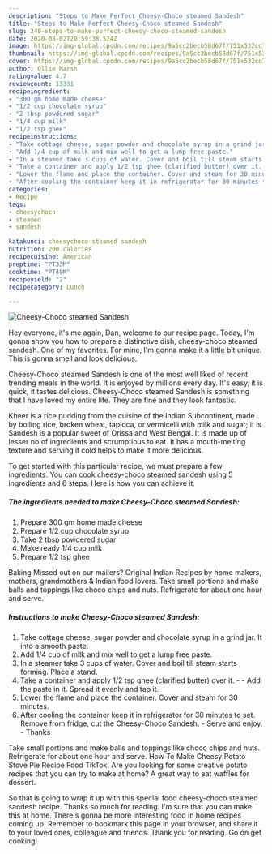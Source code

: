 ```yaml
---
description: "Steps to Make Perfect Cheesy-Choco steamed Sandesh"
title: "Steps to Make Perfect Cheesy-Choco steamed Sandesh"
slug: 240-steps-to-make-perfect-cheesy-choco-steamed-sandesh
date: 2020-08-02T20:59:38.524Z
image: https://img-global.cpcdn.com/recipes/9a5cc2becb58d67f/751x532cq70/cheesy-choco-steamed-sandesh-recipe-main-photo.jpg
thumbnail: https://img-global.cpcdn.com/recipes/9a5cc2becb58d67f/751x532cq70/cheesy-choco-steamed-sandesh-recipe-main-photo.jpg
cover: https://img-global.cpcdn.com/recipes/9a5cc2becb58d67f/751x532cq70/cheesy-choco-steamed-sandesh-recipe-main-photo.jpg
author: Ollie Marsh
ratingvalue: 4.7
reviewcount: 13331
recipeingredient:
- "300 gm home made cheese"
- "1/2 cup chocolate syrup"
- "2 tbsp powdered sugar"
- "1/4 cup milk"
- "1/2 tsp ghee"
recipeinstructions:
- "Take cottage cheese, sugar powder and chocolate syrup in a grind jar. It into a smooth paste."
- "Add 1/4 cup of milk and mix well to get a lump free paste."
- "In a steamer take 3 cups of water. Cover and boil till steam starts forming. Place a stand."
- "Take a container and apply 1/2 tsp ghee (clarified butter) over it.  Add the paste in it. Spread it evenly and tap it."
- "Lower the flame and place the container. Cover and steam for 30 minutes."
- "After cooling the container keep it in refrigerator for 30 minutes to set. Remove from fridge, cut the Cheesy-Choco Sandesh.  Serve and enjoy. Thanks"
categories:
- Recipe
tags:
- cheesychoco
- steamed
- sandesh

katakunci: cheesychoco steamed sandesh 
nutrition: 200 calories
recipecuisine: American
preptime: "PT33M"
cooktime: "PT49M"
recipeyield: "2"
recipecategory: Lunch

---
```



![Cheesy-Choco steamed Sandesh](https://img-global.cpcdn.com/recipes/9a5cc2becb58d67f/751x532cq70/cheesy-choco-steamed-sandesh-recipe-main-photo.jpg)

Hey everyone, it's me again, Dan, welcome to our recipe page. Today, I'm gonna show you how to prepare a distinctive dish, cheesy-choco steamed sandesh. One of my favorites. For mine, I'm gonna make it a little bit unique. This is gonna smell and look delicious.

Cheesy-Choco steamed Sandesh is one of the most well liked of recent trending meals in the world. It is enjoyed by millions every day. It's easy, it is quick, it tastes delicious. Cheesy-Choco steamed Sandesh is something that I have loved my entire life. They are fine and they look fantastic.

Kheer is a rice pudding from the cuisine of the Indian Subcontinent, made by boiling rice, broken wheat, tapioca, or vermicelli with milk and sugar; it is. Sandesh is a popular sweet of Orissa and West Bengal. It is made up of lesser no.of ingredients and scrumptious to eat. It has a mouth-melting texture and serving it cold helps to make it more delicious.


To get started with this particular recipe, we must prepare a few ingredients. You can cook cheesy-choco steamed sandesh using 5 ingredients and 6 steps. Here is how you can achieve it.

<!--inarticleads1-->

##### The ingredients needed to make Cheesy-Choco steamed Sandesh:

1. Prepare 300 gm home made cheese
1. Prepare 1/2 cup chocolate syrup
1. Take 2 tbsp powdered sugar
1. Make ready 1/4 cup milk
1. Prepare 1/2 tsp ghee


Baking Missed out on our mailers? Original Indian Recipes by home makers, mothers, grandmothers &amp; Indian food lovers. Take small portions and make balls and toppings like choco chips and nuts. Refrigerate for about one hour and serve. 

<!--inarticleads2-->

##### Instructions to make Cheesy-Choco steamed Sandesh:

1. Take cottage cheese, sugar powder and chocolate syrup in a grind jar. It into a smooth paste.
1. Add 1/4 cup of milk and mix well to get a lump free paste.
1. In a steamer take 3 cups of water. Cover and boil till steam starts forming. Place a stand.
1. Take a container and apply 1/2 tsp ghee (clarified butter) over it. -  - Add the paste in it. Spread it evenly and tap it.
1. Lower the flame and place the container. Cover and steam for 30 minutes.
1. After cooling the container keep it in refrigerator for 30 minutes to set. Remove from fridge, cut the Cheesy-Choco Sandesh.  - Serve and enjoy. - Thanks


Take small portions and make balls and toppings like choco chips and nuts. Refrigerate for about one hour and serve. How To Make Cheesy Potato Stove Pie Recipe Food TikTok. Are you looking for some creative potato recipes that you can try to make at home? A great way to eat waffles for dessert. 

So that is going to wrap it up with this special food cheesy-choco steamed sandesh recipe. Thanks so much for reading. I'm sure that you can make this at home. There's gonna be more interesting food in home recipes coming up. Remember to bookmark this page in your browser, and share it to your loved ones, colleague and friends. Thank you for reading. Go on get cooking!

